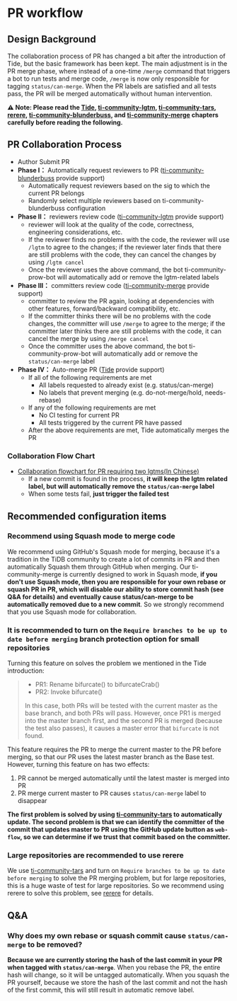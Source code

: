 # PR workflow

## Design Background

The collaboration process of PR has changed a bit after the introduction of Tide, but the basic framework has been kept. 
The main adjustment is in the PR merge phase, where instead of a one-time `/merge` command that triggers a bot to run tests and merge code, `/merge` is now only responsible for tagging `status/can-merge`. 
When the PR labels are satisfied and all tests pass, the PR will be merged automatically without human intervention.

**⚠️ Note: Please read the [Tide](en/components/tide.md), [ti-community-lgtm](en/plugins/lgtm.md), [ti-community-tars](en/plugins/tars.md), [rerere](en/components/rerere.md), [ti-community-blunderbuss](en/plugins/blunderbuss.md), and [ti-community-merge](en/plugins/merge.md) chapters carefully before reading the following.**

## PR Collaboration Process

- Author Submit PR
- **Phase I：** Automatically request reviewers to PR ([ti-community-blunderbuss](en/plugins/blunderbuss.md) provide support)
  - Automatically request reviewers based on the sig to which the current PR belongs
  - Randomly select multiple reviewers based on ti-community-blunderbuss configuration
- **Phase II：** reviewers review code ([ti-community-lgtm](en/plugins/lgtm.md) provide support)
  - reviewer will look at the quality of the code, correctness, engineering considerations, etc.
  - If the reviewer finds no problems with the code, the reviewer will use `/lgtm` to agree to the changes; if the reviewer later finds that there are still problems with the code, they can cancel the changes by using `/lgtm cancel`
  - Once the reviewer uses the above command, the bot ti-community-prow-bot will automatically add or remove the lgtm-related labels 
- **Phase III：** committers review code ([ti-community-merge](en/plugins/merge.md) provide support)
  - committer to review the PR again, looking at dependencies with other features, forward/backward compatibility, etc.
  - If the committer thinks there will be no problems with the code changes, the committer will use `/merge` to agree to the merge; if the committer later thinks there are still problems with the code, it can cancel the merge by using `/merge cancel`
  - Once the committer uses the above command, the bot ti-community-prow-bot will automatically add or remove the `status/can-merge` label
- **Phase IV：** Auto-merge PR ([Tide](en/components/tide.md) provide support)
  - If all of the following requirements are met
    - All labels requested to already exist (e.g. status/can-merge)
    - No labels that prevent merging (e.g. do-not-merge/hold, needs-rebase)
  - If any of the following requirements are met
    - No CI testing for current PR
    - All tests triggered by the current PR have passed
  - After the above requirements are met, Tide automatically merges the PR

### Collaboration Flow Chart
- [Collaboration flowchart for PR requiring two lgtms(In Chinese)](https://viewer.diagrams.net/?highlight=0000ff&edit=_blank&layers=1&nav=1&title=pr-workflow.drawio#R7Vxdc5s4FP01emwGEB%2FiERw77W62022zm%2B3TDrEVmxaDF%2BM47q9fCYQBIWM5YOO6nslMLCGE4N5zdO%2BRAMDB%2FPUu9hazP6IJDoCmTF4BvAWapuqaSf7Rmk1WY2koq5jG%2FoQ1Kiq%2B%2BD8wq1RY7cqf4GWlYRJFQeIvqpXjKAzxOKnUeXEcravNnqOgetWFN8W1ii9jL6jXPvqTZMZqVdMuDrzH%2FnTGLo00Kzsw9%2FLG7E6WM28SrUtVcAjgII6iJPs1fx3ggD68%2FLk8ftg8Bvffzbvf%2Flz%2B5%2F3l%2Fv7w8e93WWejQ07Z3kKMw6TbrrWs6xcvWLHnxe412eQPMI5W4QTTThQA3VkyD8hPlfz8hpNkwwzurZKIVEVxMoumUegF91G0YO2eozBhzVRaxuHEoYYl5XHgLZf%2B%2BGHmh9mBkR%2Fk3ZMSOwuR0jKJo%2B9bC9LjW3PQYQXeEw5cb%2Fx9mg53EAVRTA6FUYhpVxPiEuyOiiEOi1pysSTe%2FEM7uzHy4lfWd1q4fa2UNqwkaRlmwWW0ise4oR1kAPHiKWb93ePhhxfzk%2Fq8mv47%2FaZ9%2BLieh8zSCr2vkpczu9%2FhaI7JIEmDGAde4r9UoeAxRE237banfop8ch%2BawtC%2FdX2GfdVSql1kA2VnFb5HfpSGUVSlHnmAd8K6dw4RcHXgqGBoATQAzpDWIAUgAwxNgEbAVsBQB64DHB1opjcnXuiGT8tFaizl0%2BcG%2F6ZetZ75Cf6y8FIzrQklVn2%2B7MvkqblT6sDMF%2Fa46GGu8oLjBL82Gjc%2FalaNhFhxXWK73I6zEtHpym53qBjyUKshgdVsaiPbSc03Asi6skyPLJNPzXtpRpekGeaJ75QbrcoX7EJvpaG8SfT8vMQVhtlLVdA8LVXZAqc3gU0YypHw%2Fv2ucwn4yL1frfh%2BAYUz837ZSZZ5oHKjGAidzOF1jvY1Q87hidG9TanZgjZY7o4BIAcszVIax8W3V%2B1Ke%2FIjG0Gn6MttWoJfjF98vCZ1KQ4RcEZgaNDowDFlpqNZNH9aLfcHBBX%2FpxgbeXM%2FoPf%2BHgcvOPHHniBs8AJ%2FGlLkEZfGsRhY5JJ%2BOCUlsyg9pHAmvHzEcMLi7A0F8YQiiCdQB%2FGEEIf1lORQuhQSooA4S3ZtN1VznPE29moipTJ5NSCiRUbQymR1OH5O4Uh8nQLSAs6A%2FtFAPY3eCSAJRF2TYpWE9K6RjjQDcGOguAedO5xf1h7SMfcWNKcIuoVPXK09qFOA5NVPShghpa%2BlIwVCaKFHgOxu1xc%2BzHq02IP5jm0KXdIURp%2Bm0HcF7q6TBgw2cBBTFGiNCVwLuC49hBzgKKnRvISECtro%2Fu6hDsOz5Cto9M1X6DqpcwCQAIrVJ1AM%2BTndodLcAXP6HlRU7X4qjOiiwFeEET7x6m5O72dSP1OQWJIg6TfyVQUrKnL6zz0VT6qmqKWJ1OtJRhk47MDcn0wyq%2BOl%2F8N7SvujxmBZPenccIFx2wQbtvDGTgZbIa1suAb3lFcDmZrfvTbyBhWhycN%2BORHhCFzKiQiG0reIcNVnj6bP5llgnveVzuotC5SdLHakHoWkqyHzWLRVX8PgUcNH39lt1yTdekeIC2UkF0PaasP5gGW1Yd0wOGC304bF05Qgw7uGVVy4JBNXwZZxldzCnaXI%2BWpn7lHXKtsIAHXfOksBwNT6FgDUX0MDU2W39Ki9qmBqfavNIJrP%2FSRh6b1Bc3i67cakPu%2FW5ZuzzOFNu3c3FwSel%2BjmshKWivp0c01E9heanduNSCHJOYuLzjcfV%2BuSo4CIrpl5m8zcEq1cijJzfutndwxZl12uqfkFp%2BbyU8WOhKOn5JzLqVF%2BHwcn5zaHQHik5BxyA1aMxnHx7S21241b4glZIJdfYniEJH2%2B9Ub%2BdlQs2rr9xlx47IXv5pjcbn3yPceEGMnu4OHR2l1savbh%2BYUsddjMcmzEbN8V24sYvU%2FEQAF%2FHRi8%2FHSZReaoTet%2B%2BhEn5q5mnhzHVxX4ILjB06jAqsIrMkeWgWG%2BUfrylQG4Y4NEoQxUTJGvpbW0sFo1cL4F8vhA10SWNel%2BJORSyzojYBtXFaGVimDLviRwNBVB62VD4dFpWXYL7ZFeANa5XBXx%2BzM6ylV13p%2FM5ly11r6aq%2B6dXuyT5LaircXNry8jYJtpNnVLX2WmidYtjSWLNjblIXKU0hXhMCUlMCulKyN9%2B1ltCj%2FrtMdj5ixWcaDOs4t1Y9T4xRbQi8FpMt3Ri91LtHiG71fIJ2a9ShlQ78VgZxreQ9lVaNh2FVoyvFdPvMsDij4l0aBsGZRb7dtSfJiGhYSg6SGbbmv%2FKWStIo%2FqTdeC%2FehaOXUesPJxrloYbLti0jYKFC8MdB0EqipPErA5CuRPOMmKBdy5XInsUlhm0cAL6aKP0lyEhtCsASo3qqZXZQR2xTMWBK%2BvpL2Fc%2FS2r9tIRgzbijezTucOs%2BOdAouuhBVMcKEEsGMfV7EIoOgVA%2BafcThjAhBtN6rLgm24%2FqoY1jOA3iTDPKwp2Zt%2BHk45KNY%2FxTfjTpAmCL%2Fy0tFGWVIsPpKZgbX41Cgc%2Fg8%3D)
  - If a new commit is found in the process, **it will keep the lgtm related label, but will automatically remove the `status/can-merge` label**
  - When some tests fail, **just trigger the failed test**

## Recommended configuration items

### Recommend using Squash mode to merge code

We recommend using GitHub's Squash mode for merging, because it's a tradition in the TiDB community to create a lot of commits in PR and then automatically Squash them through GitHub when merging. 
Our ti-community-merge is currently designed to work in Squash mode, **if you don't use Squash mode, then you are responsible for your own rebase or squash PR in PR, which will disable our ability to store commit hash (see Q&A for details) and eventually cause status/can-merge to be automatically removed due to a new commit**. 
So we strongly recommend that you use Squash mode for collaboration.

### It is recommended to turn on the `Require branches to be up to date before merging` branch protection option for small repositories

Turning this feature on solves the problem we mentioned in the Tide introduction:

> - PR1: Rename bifurcate() to bifurcateCrab()
> - PR2: Invoke bifurcate()
>   
> In this case, both PRs will be tested with the current master as the base branch, and both PRs will pass. However, once PR1 is merged into the master branch first, and the second PR is merged (because the test also passes), it causes a master error that `bifurcate` is not found.
> 

This feature requires the PR to merge the current master to the PR before merging, so that our PR uses the latest master branch as the Base test. However, turning this feature on has two effects:
1. PR cannot be merged automatically until the latest master is merged into PR
2. PR merge current master to PR causes `status/can-merge` label to disappear

**The first problem is solved by using [ti-community-tars](en/plugins/tars.md) to automatically update. The second problem is that we can identify the committer of the commit that updates master to PR using the GitHub update button as `web-flow`, so we can determine if we trust that commit based on the committer.**

### Large repositories are recommended to use rerere 

We use [ti-community-tars](en/plugins/tars.md) and turn on `Require branches to be up to date before merging` to solve the PR merging problem, but for large repositories, this is a huge waste of test for large repositories. So we recommend using rerere to solve this problem, see [rerere](en/components/rerere.md) for details.

## Q&A

### Why does my own rebase or squash commit cause `status/can-merge` to be removed?

**Because we are currently storing the hash of the last commit in your PR when tagged with `status/can-merge`**. 
When you rebase the PR, the entire hash will change, so it will be untagged automatically. 
When you squash the PR yourself, because we store the hash of the last commit and not the hash of the first commit, this will still result in automatic remove label.

